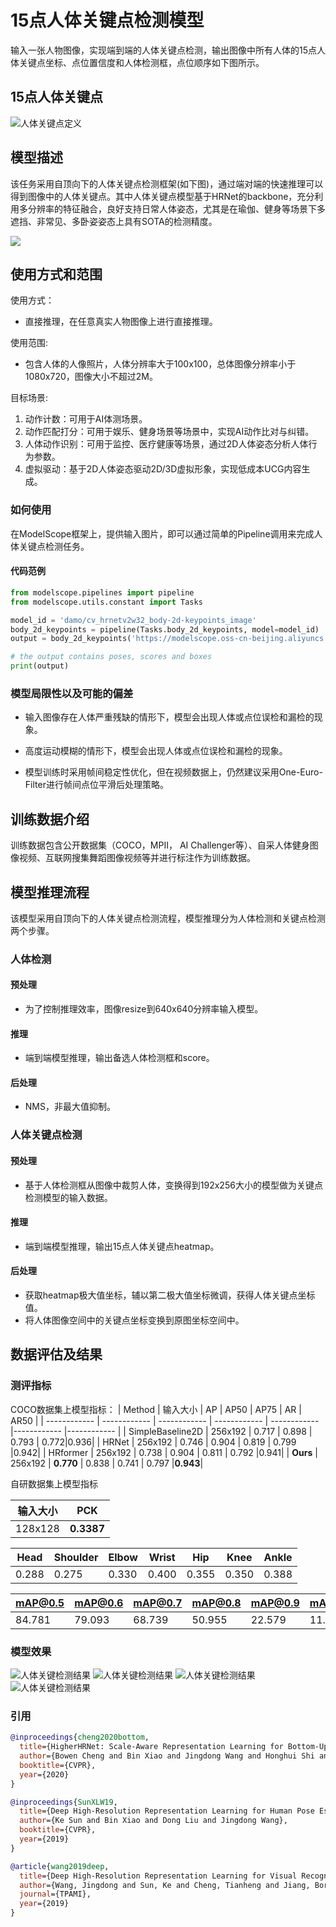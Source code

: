 # 15点人体关键点检测模型

输入一张人物图像，实现端到端的人体关键点检测，输出图像中所有人体的15点人体关键点坐标、点位置信度和人体检测框，点位顺序如下图所示。

## 15点人体关键点
![人体关键点定义](assets/keypoints.png)

## 模型描述
该任务采用自顶向下的人体关键点检测框架(如下图)，通过端对端的快速推理可以得到图像中的人体关键点。其中人体关键点模型基于HRNet的backbone，充分利用多分辨率的特征融合，良好支持日常人体姿态，尤其是在瑜伽、健身等场景下多遮挡、非常见、多卧姿姿态上具有SOTA的检测精度。

![](assets/1.png)



## 使用方式和范围
使用方式：
- 直接推理，在任意真实人物图像上进行直接推理。

使用范围:
- 包含人体的人像照片，人体分辨率大于100x100，总体图像分辨率小于1080x720，图像大小不超过2M。

目标场景:
1. 动作计数：可用于AI体测场景。
2. 动作匹配打分：可用于娱乐、健身场景等场景中，实现AI动作比对与纠错。
3. 人体动作识别：可用于监控、医疗健康等场景，通过2D人体姿态分析人体行为参数。
4. 虚拟驱动：基于2D人体姿态驱动2D/3D虚拟形象，实现低成本UCG内容生成。

### 如何使用

在ModelScope框架上，提供输入图片，即可以通过简单的Pipeline调用来完成人体关键点检测任务。

#### 代码范例
```python
from modelscope.pipelines import pipeline
from modelscope.utils.constant import Tasks

model_id = 'damo/cv_hrnetv2w32_body-2d-keypoints_image'
body_2d_keypoints = pipeline(Tasks.body_2d_keypoints, model=model_id)
output = body_2d_keypoints('https://modelscope.oss-cn-beijing.aliyuncs.com/test/images/keypoints_detect/000000438862.jpg')

# the output contains poses, scores and boxes
print(output)
```

### 模型局限性以及可能的偏差

- 输入图像存在人体严重残缺的情形下，模型会出现人体或点位误检和漏检的现象。

- 高度运动模糊的情形下，模型会出现人体或点位误检和漏检的现象。
  
- 模型训练时采用帧间稳定性优化，但在视频数据上，仍然建议采用One-Euro-Filter进行帧间点位平滑后处理策略。


## 训练数据介绍
训练数据包含公开数据集（COCO，MPII， AI Challenger等）、自采人体健身图像视频、互联网搜集舞蹈图像视频等并进行标注作为训练数据。

## 模型推理流程
该模型采用自顶向下的人体关键点检测流程，模型推理分为人体检测和关键点检测两个步骤。
### 人体检测
#### 预处理
- 为了控制推理效率，图像resize到640x640分辨率输入模型。
#### 推理
- 端到端模型推理，输出备选人体检测框和score。
#### 后处理
- NMS，非最大值抑制。

### 人体关键点检测
#### 预处理
- 基于人体检测框从图像中裁剪人体，变换得到192x256大小的模型做为关键点检测模型的输入数据。
#### 推理
- 端到端模型推理，输出15点人体关键点heatmap。
#### 后处理
- 获取heatmap极大值坐标，辅以第二极大值坐标微调，获得人体关键点坐标值。
- 将人体图像空间中的关键点坐标变换到原图坐标空间中。

## 数据评估及结果
### 测评指标
COCO数据集上模型指标：
| Method | 输入大小 | AP | AP50 | AP75 | AR | AR50 |
| ------------ | ------------ | ------------ | ------------ | ------------ |------------ |------------ |
| SimpleBaseline2D | 256x192 | 0.717 | 0.898 | 0.793 | 0.772|0.936|
| HRNet | 256x192 | 0.746 | 0.904 | 0.819 | 0.799 |0.942|
| HRformer | 256x192 | 0.738 | 0.904 | 0.811 | 0.792 |0.941|
| **Ours** | 256x192 | **0.770** | 0.838 | 0.741 |  0.797 |**0.943**|

自研数据集上模型指标

| 输入大小 | PCK | 
| ------------ | ------------ | 
| 128x128 | **0.3387** |

| Head | Shoulder | Elbow | Wrist | Hip | Knee |Ankle|
| ------------ | ------------ | ------------ | ------------ |------------ |------------ |------------ |
| 0.288 | 0.275 | 0.330 | 0.400 | 0.355 | 0.350 | 0.388 |


| mAP@0.5 | mAP@0.6 | mAP@0.7 | mAP@0.8 | mAP@0.9 | mAP@0.95 |
| ------------ | ------------ | ------------ | ------------ | ------------ |------------ |
| 84.781 | 79.093 | 68.739 | 50.955 | 22.579 | 11.956 |

### 模型效果
![人体关键检测结果](assets/results1.jpg)
![人体关键检测结果](assets/results2.jpg)
![人体关键检测结果](assets/results3.jpg)
![人体关键检测结果](assets/results5.jpg)

### 引用
```BibTeX
@inproceedings{cheng2020bottom,
  title={HigherHRNet: Scale-Aware Representation Learning for Bottom-Up Human Pose Estimation},
  author={Bowen Cheng and Bin Xiao and Jingdong Wang and Honghui Shi and Thomas S. Huang and Lei Zhang},
  booktitle={CVPR},
  year={2020}
}

@inproceedings{SunXLW19,
  title={Deep High-Resolution Representation Learning for Human Pose Estimation},
  author={Ke Sun and Bin Xiao and Dong Liu and Jingdong Wang},
  booktitle={CVPR},
  year={2019}
}

@article{wang2019deep,
  title={Deep High-Resolution Representation Learning for Visual Recognition},
  author={Wang, Jingdong and Sun, Ke and Cheng, Tianheng and Jiang, Borui and Deng, Chaorui and Zhao, Yang and Liu, Dong and Mu, Yadong and Tan, Mingkui and Wang, Xinggang and Liu, Wenyu and Xiao, Bin},
  journal={TPAMI},
  year={2019}
}
```